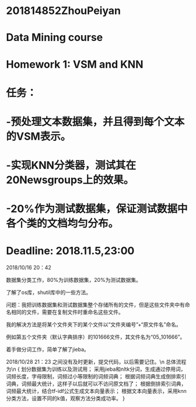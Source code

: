 # 201814852ZhouPeiyan
# Data Mining course
# Homework 1: VSM and KNN
# 任务：
#   -预处理文本数据集，并且得到每个文本的VSM表示。
#   -实现KNN分类器，测试其在20Newsgroups上的效果。
#   -20%作为测试数据集，保证测试数据中各个类的文档均匀分布。
# Deadline: 2018.11.5,23:00

2018/10/16 20：42

  数据集分类工作，80%为训练数据集，20%为测试数据集。
  
  了解了os库，shutil库中的一些方法。
  
  问题：我把训练数据集和测试数据集整个存储所有的文件，但是这些文件夹中有命名相同的文件，需要在复制文件时重命名这些文件。
  
  我的解决方法是将某个文件夹下的某个文件以“文件夹编号”+“原文件名”命名。
  
  例如第五个文件夹（默认字典排序）的101666文件，其文件名为“05_101666”。
  
  着手做分词工作，简单了解了jieba。

2018/10/28 21：23
  之间没有及时更新，提交代码，以后需要记住。\n
  总体流程为\n
  {
    划分数据集为训练以及测试用；
    采用jieba和nltk分词，生成通过停用词，词频长度，字母限制，词频过小等限制的词频词典；
    根据词频词典生成倒排索引词典，词频最大统计，这样子以后就可以不访问原文档了；
    根据倒排索引词典，词频最大统计，结合tf-idf公式生成文本向量表示；
    根据文本向量表示，采用knn分类方法，设置不同的k值，观察方法分类成功率。
  }
